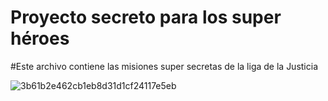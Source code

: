 # Proyecto secreto para los super héroes

#Este archivo contiene las misiones super secretas de la liga de la Justicia

![3b61b2e462cb1eb8d31d1cf24117e5eb](https://user-images.githubusercontent.com/82174481/114231907-50568d80-9938-11eb-9349-5fadfb241431.jpeg)
